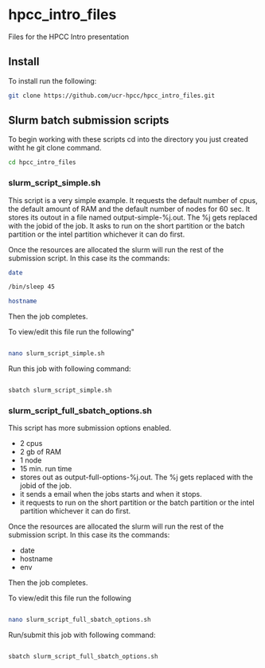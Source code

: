 # hpcc_intro_files
Files for the HPCC Intro presentation


## Install
To install run the following:

```bash
git clone https://github.com/ucr-hpcc/hpcc_intro_files.git
```

## Slurm batch submission scripts

To begin working with these scripts cd into the directory you just created witht he git clone command.

```bash
cd hpcc_intro_files
```

### slurm_script_simple.sh


This script is a very simple example.
It requests the default number of cpus, the default amount of RAM and the default number of nodes for 60 sec.
It stores its outout in a file named output-simple-%j.out. The %j gets replaced with the jobid of the job.
It asks to run on the short partition or the batch partition or the intel partition whichever it can do first.

Once the resources are allocated the slurm will run the rest of the submission script.
In this case its the commands:

```bash
date

/bin/sleep 45

hostname
```

Then the job completes.


To view/edit this file run the following"

```bash

nano slurm_script_simple.sh

```


Run this job with following command:

```bash

sbatch slurm_script_simple.sh

```

### slurm_script_full_sbatch_options.sh

This script has more submission options enabled.
* 2 cpus
* 2 gb of RAM
* 1 node
* 15 min. run time
* stores out as output-full-options-%j.out. The %j gets replaced with the jobid of the job.
* it sends a email when the jobs starts and when it stops.
* it requests to run on the short partition or the batch partition or the intel partition whichever it can do first.

Once the resources are allocated the slurm will run the rest of the submission script.
In this case its the commands:

* date
* hostname
* env

Then the job completes.


To view/edit this file run the following

```bash

nano slurm_script_full_sbatch_options.sh

```

Run/submit this job with following command:

```bash

sbatch slurm_script_full_sbatch_options.sh

```



